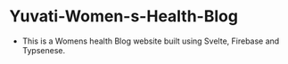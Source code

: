 # Yuvati-Women-s-Health-Blog

- This is a Womens health Blog website built using Svelte, Firebase and Typsenese. 

